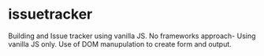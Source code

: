 # issuetracker
Building and Issue tracker using vanilla JS. No frameworks approach- Using vanilla JS only.
Use of DOM manupulation to create form and output.
